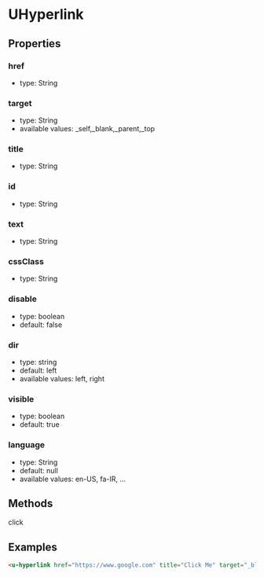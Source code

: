 # UHyperlink

## Properties

### href

* type: String

### target 

* type: String
* available values: _self,_blank,_parent,_top

### title

* type: String

### id

* type: String

### text

* type: String

### cssClass

* type: String


### disable

* type: boolean
* default: false

### dir

* type: string
* default: left
* available values: left, right

### visible

* type: boolean
* default: true


### language

* type: String
* default: null
* available values: en-US, fa-IR, ...

## Methods

click


## Examples

```html
<u-hyperlink href="https://www.google.com" title="Click Me" target="_blank" text="Google" @click="" />
```
